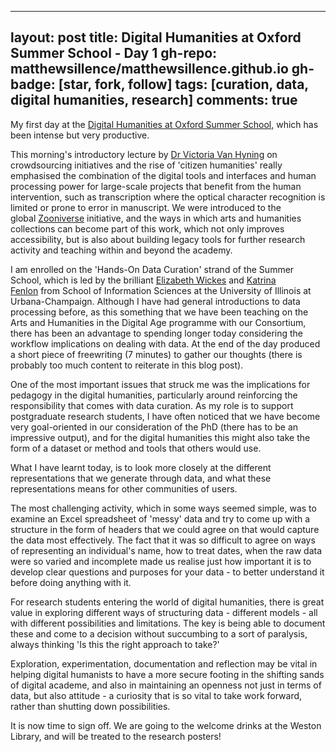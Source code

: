 
---
layout: post
title: Digital Humanities at Oxford Summer School - Day 1
gh-repo: matthewsillence/matthewsillence.github.io
gh-badge: [star, fork, follow]
tags: [curation, data, digital humanities, research]
comments: true
---
My first day at the [Digital Humanities at Oxford Summer School,](http://www.dhoxss.net/) which has been intense but very productive.  
  
This morning's introductory lecture by [Dr Victoria Van Hyning](https://www.pmb.ox.ac.uk/fellows-staff/profiles/dr-victoria-van-hyning) on crowdsourcing initiatives and the rise of 'citizen humanities' really emphasised the combination of the digital tools and interfaces and human processing power for large-scale projects that benefit from the human intervention, such as transcription where the optical character recognition is limited or prone to error in manuscript. We were introduced to the global [Zooniverse](https://www.zooniverse.org/) initiative, and the ways in which arts and humanities collections can become part of this work, which not only improves accessibility, but is also about building legacy tools for further research activity and teaching within and beyond the academy.   
  
I am enrolled on the 'Hands-On Data Curation' strand of the Summer School, which is led by the brilliant [Elizabeth Wickes](https://twitter.com/elliewix) and [Katrina Fenlon](https://twitter.com/kfenlon) from School of Information Sciences at the University of Illinois at Urbana-Champaign. Although I have had general introductions to data processing before, as this something that we have been teaching on the Arts and Humanities in the Digital Age programme with our Consortium, there has been an advantage to spending longer today considering the workflow implications on dealing with data. At the end of the day produced a short piece of freewriting (7 minutes) to gather our thoughts (there is probably too much content to reiterate in this blog post).  

One of the most important issues that struck me was the implications for pedagogy in the digital humanities, particularly around reinforcing the responsibility that comes with data curation. As my role is to support postgraduate research students, I have often noticed that we have become very goal-oriented in our consideration of the PhD (there has to be an impressive output), and for the digital humanities this might also take the form of a dataset or method and tools that others would use.  
  
What I have learnt today, is to look more closely at the different representations that we generate through data, and what these representations means for other communities of users.  
  
The most challenging activity, which in some ways seemed simple, was to examine an Excel spreadsheet of 'messy' data and try to come up with a structure in the form of headers that we could agree on that would capture the data most effectively. The fact that it was so difficult to agree on ways of representing an individual's name, how to treat dates, when the raw data were so varied and incomplete made us realise just how important it is to develop clear questions and purposes for your data - to better understand it before doing anything with it.  
  
For research students entering the world of digital humanities, there is great value in exploring different ways of structuring data - different models - all with different possibilities and limitations. The key is being able to document these and come to a decision without succumbing to a sort of paralysis, always thinking 'Is this the right approach to take?'  

Exploration, experimentation, documentation and reflection may be vital in helping digital humanists to have a more secure footing in the shifting sands of digital academe, and also in maintaining an openness not just in terms of data, but also attitude - a curiosity that is so vital to take work forward, rather than shutting down possibilities.  
  
It is now time to sign off. We are going to the welcome drinks at the Weston Library, and will be treated to the research posters!